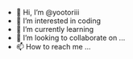 - 👋 Hi, I’m @yootoriii
- 👀 I’m interested in coding
- 🌱 I’m currently learning 
- 💞️ I’m looking to collaborate on ...
- 📫 How to reach me ...

<!---
yootoriii/yootoriii is a ✨ special ✨ repository because its `README.md` (this file) appears on your GitHub profile.
You can click the Preview link to take a look at your changes.
--->
